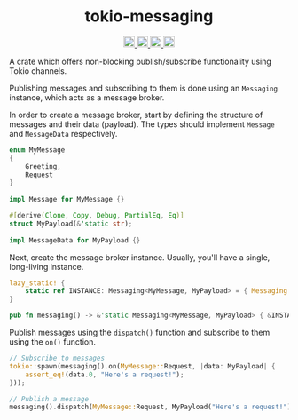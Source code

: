 <h1 align="center">tokio-messaging</h1>

<p align="center">
<a href="https://github.com/etienne-k/tokio-messaging">
<img alt="repository" src="https://img.shields.io/badge/repository-tokio--messaging-8da0cb?style=for-the-badge&logo=github" height="20"/>
</a>

<a href="https://github.com/etienne-k/tokio-messaging/actions">
<img alt="build" src="https://img.shields.io/github/actions/workflow/status/etienne-k/tokio-messaging/rust.yml?style=for-the-badge&logo=github" height="20"/>
</a>

<a href="https://crates.io/crates/tokio-messaging">
<img alt="crate" src="https://img.shields.io/crates/v/tokio-messaging.svg?style=for-the-badge&color=fc8d62&logo=rust" height="20"/>
</a>

<a href="https://github.com/etienne-k/tokio-messaging/blob/main/LICENSE">
<img alt="license" src="https://img.shields.io/github/license/etienne-k/tokio-messaging?style=for-the-badge&logo=github&color=blue" height="20"/>
</a>
</p>

A crate which offers non-blocking publish/subscribe functionality using Tokio channels.

Publishing messages and subscribing to them is done using an `Messaging` instance,
which acts as a message broker.

In order to create a message broker, start by defining the structure of messages and their data (payload).
The types should implement `Message` and `MessageData` respectively.

```rust
enum MyMessage
{
	Greeting,
	Request
}
 
impl Message for MyMessage {}

#[derive(Clone, Copy, Debug, PartialEq, Eq)]
struct MyPayload(&'static str);
 
impl MessageData for MyPayload {}
```

Next, create the message broker instance. Usually, you'll have a single, long-living instance.
```rust
lazy_static! {
	static ref INSTANCE: Messaging<MyMessage, MyPayload> = { Messaging::new() };
}

pub fn messaging() -> &'static Messaging<MyMessage, MyPayload> { &INSTANCE }
```

Publish messages using the `dispatch()` function and subscribe to them using the `on()` function.
```rust
// Subscribe to messages
tokio::spawn(messaging().on(MyMessage::Request, |data: MyPayload| {
	assert_eq!(data.0, "Here's a request!");
}));

// Publish a message
messaging().dispatch(MyMessage::Request, MyPayload("Here's a request!"));
```
